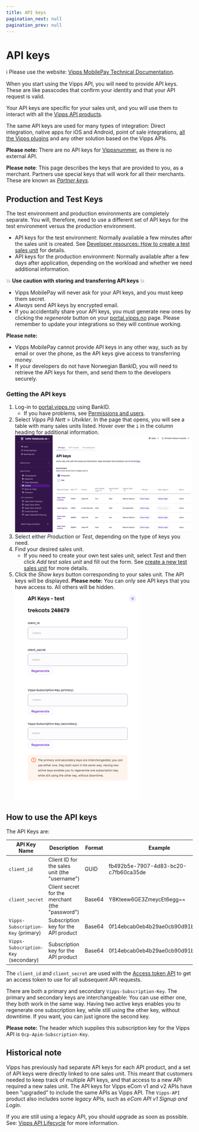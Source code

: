 ```yaml
---
title: API keys
pagination_next: null
pagination_prev: null
---
```


# API keys

<!-- START_COMMENT -->
ℹ️ Please use the website:
[Vipps MobilePay Technical Documentation](https://developer.vippsmobilepay.com/docs/vipps-developers/common-topics/api-keys/).
<!-- END_COMMENT -->

When you start using the Vipps API, you will need to provide API keys.
These are like passcodes that confirm your identity and that your API request is valid.

Your API keys are specific for your sales unit, and you will use them to interact with all the
[Vipps API products](https://developer.vippsmobilepay.com/docs/APIs).

The same API keys are used for many types of integration:
Direct integration, native apps for iOS and Android, point of sale integrations,
[all the Vipps plugins](https://developer.vippsmobilepay.com/docs/vipps-plugins)
and any other solution based on the Vipps APIs.

**Please note:** There are no API keys for
[Vippsnummer](https://www.vipps.no/produkter-og-tjenester/bedrift/ta-betalt-i-butikk/ta-betalt-med-vipps/),
as there is no external API.

**Please note**: This page describes the keys that are provided to you, as a merchant.
Partners use special keys that will work for all their merchants. These are known as
[*Partner keys*](https://developer.vippsmobilepay.com/docs/vipps-partner/partner-keys).

## Production and Test Keys

The test environment and production environments are completely separate.
You will, therefore, need to use a different set of API keys for the test environment versus the production environment.

* API keys for the test environment:
  Normally available a few minutes after the sales unit is created.
  See [Developer resources: How to create a test sales unit](../developer-resources/portal.md#how-to-create-a-test-sales-unit) for details.
* API keys for the production environment:
  Normally available after a few days after application, depending on the
  workload and whether we need additional information.

💥 **Use caution with storing and transferring API keys** 💥

* Vipps MobilePay will never ask for your API keys, and you must keep them secret.
* *Always* send API keys by encrypted email.
* If you accidentally share your API keys, you must generate new ones by clicking the *regenerate* button on your [portal.vipps.no](https://portal.vipps.no) page. Please remember to update your integrations so they will continue working.

**Please note:**

* Vipps MobilePay cannot provide API keys in any other way, such as by
  email or over the phone, as the API keys give access to transferring money.
* If your developers do not have Norwegian BankID, you will need to retrieve
  the API keys for them, and send them to the developers securely.

### Getting the API keys

1. Log-in to [portal.vipps.no](https://portal.vipps.no) using BankID.
   * If you have problems, see [Permissions and users](../developer-resources/portal.md#permissions-and-users).
1. Select *Vipps På Nett* > *Utvikler*.
   In the page that opens, you will see a table with many sales units listed.
   Hover over the `i` in the column heading for additional information.
   ![portal.vipps.no: The API products for a sales unit](../images/portalvippsno-salesunit-products.png)
1. Select either *Production* or *Test*, depending on the type of keys you need.
1. Find your desired sales unit.
   * If you need to create your own test sales unit,
     select *Test* and then click *Add test sales unit* and fill out the form.
     See [create a new test sales unit](../developer-resources/portal.md#how-to-create-a-test-sales-unit) for more details.
1. Click the *Show keys* button corresponding to your sales unit.
   The API keys will be displayed.
   **Please note:** You can only see API keys that you have access to. All others will be hidden.
   ![portal.vipps.no: The API keys for a sales unit](../images/portalvippsno-salesunit-keys.png)

## How to use the API keys

The API Keys are:

| API Key Name             | Description                                                         | Format | Example                              |
|--------------------------|---------------------------------------------------------------------|--------|--------------------------------------|
| `client_id`              | Client ID for the sales unit (the "username")                        | GUID   | fb492b5e-7907-4d83-bc20-c7fb60ca35de |
| `client_secret`          | Client secret for the merchant (the "password")                     | Base64 | Y8Kteew6GE3ZmeycEt6egg==             |
| `Vipps-Subscription-Key` (primary)   | Subscription key for the API product                    | Base64 | 0f14ebcab0eb4b29ae0cb90d91b4a84a     |
| `Vipps-Subscription-Key` (secondary) | Subscription key for the API product                    | Base64 | 0f14ebcab0eb4b29ae0cb90d91b4a84a     |

The `client_id` and `client_secret` are used with the
[Access token API](https://developer.vippsmobilepay.com/docs/APIs/access-token-api)
to get an access token to use for all subsequent API requests.

There are both a primary and secondary `Vipps-Subscription-Key`.
The primary and secondary keys are interchangeable: You can use either one,
they both work in the same way.
Having two active keys enables you to
regenerate one subscription key, while still using the other key, without downtime.
If you want, you can just ignore the second key.

**Please note:** The header which supplies this subscription key for the Vipps API is
`Ocp-Apim-Subscription-Key`.

## Historical note

Vipps has previously had separate API keys for each API product, and a set of
API keys were directly linked to one sales unit. This meant that customers
needed to keep track of multiple API keys, and that access to a new API
required a new sales unit. The API keys for Vipps eCom v1 and v2 APIs have been “upgraded” to include the same APIs as
Vipps API.  The `Vipps-API` product also includes some *legacy* APIs, such as *eCom API v1* *Signup and Login*.

If you are still using a legacy API, you should upgrade as soon as possible.
See:
[Vipps API Lifecycle](api-lifecycle.md) for more information.
